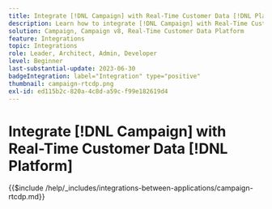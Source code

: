 ```yaml
---
title: Integrate [!DNL Campaign] with Real-Time Customer Data [!DNL Platform]
description: Learn how to integrate [!DNL Campaign] with Real-Time Customer Data [!DNL Platform].
solution: Campaign, Campaign v8, Real-Time Customer Data Platform
feature: Integrations
topic: Integrations
role: Leader, Architect, Admin, Developer
level: Beginner
last-substantial-update: 2023-06-30
badgeIntegration: label="Integration" type="positive"
thumbnail: campaign-rtcdp.png
exl-id: ed115b2c-820a-4c8d-a59c-f99e182619d4
---
```

# Integrate [!DNL Campaign] with Real-Time Customer Data [!DNL Platform]

{{$include /help/_includes/integrations-between-applications/campaign-rtcdp.md}}
